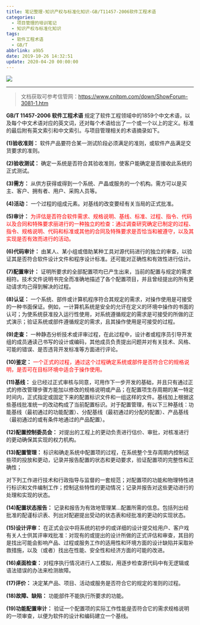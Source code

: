 ```yaml
---
title: 笔记整理-知识产权与标准化知识-GB/T11457-2006软件工程术语
categories:
  - 项目管理的培训笔记
  - 知识产权与标准化知识
tags:
  - 软件工程术语
  - GB/T
abbrlink: a9b5
date: 2019-10-26 14:32:51
update: 2020-04-20 00:00:00
---
```


<img src="https://i.loli.net/2020/05/11/RlADQwpWk5SgKvd.png" style="max-width:80%">

--- 

<!-- more -->
> 文档获取可参考信管网：<https://www.cnitpm.com/down/ShowForum-3081-1.htm> 


**GB/T 11457-2006 软件工程术语** 规定了软件工程领域中的1859个中文术语，以及每个中文术语对应的英文词，还对每个术语给出了一个或一个以上的定义。标准的最后附有英文索引和中文索引。与项目管理相关的术语摘录如下。

**(1)验收准则：** 软件产品要符合某一测试阶段必须满足的准则，或软件产品满足交货要求的准则。

**(2)验收测试：** 确定一系统是否符合其验收准则，使客户能确定是否接收此系统的正式测试。

**(3)需方：** 从供方获得或得到一个系统、产晶或服务的一个机构。需方可以是买主、客户、拥有者、用户、采购人员等。

**(4)活动：** 一个过程的组成元素。对基线的改变要经有关当局的正式批准。

**(5)审计：** <font color="red">为评估是否符合软件需求、规格说明、基线、标准、过程、指令、代码以及合同和特殊要求丽进行的一种独立的检查：通过调查研究确定已制定的过程、指令、规格说明、代码和标准或其他的合同及特殊要求是否恰当和被遵守，以及其实现是否有效而进行的活动。</font>

**(6)代码审计：** 由某人、某小组或借助某种工具对源代码进行的独立的审查，以验证其是否符合软件设计文件和程序设计标准。还可能对正确性和有效性进行估计。

**(7)配置审计：** 证明所要求的全部配置项均已产生出来，当前的配置与规定的需求相符。技术文件说明书完全而准确地描述了各个配置项目，并且曾经提出的所有更动请求均己得到解决的过程。

**(8)认证：** 一个系统、部件或计算机程序符合其规定的需求，对操作使用是可接受的一种书面保证。例如，一计算机系统是安全的允讦在定义的环境中操作的书面的认可；为使系统获准投入运行性使用，对系统遵循规定的需求是可接受的所做的正式演示；验证系统或部件遵循规定的需求，且其操作使用是可接受的过程。

**(9)走查：** 一种静态分析技术或评审过程，在此过程中，设计者或程序员引导开发组的成员通读己书写的设计或编码，其他成员负责提出问题并对有关技术、风格、可能的错误、是否违背开发标准等方面进行评论。

**(10)鉴定：** <font color="red">一个正式的过程，通过这个过程确定系统或部件是否符合它的规格说明，是否可在目标环境中适合于操作使用。</font>

**(11)基线：** 业已经过正式审核与同意，可用作下一步开发的基础，并且只有通过正式的修改管理步骤方能加以修改的规格说明或产品；在配置项生存周期的某一特定时间内，正式指定或固定下来的配置标识文件和一组这样的文件。基线加上根据这些基线批准统一的改动构成了当前配置标识。对于配置管理，有以下三种基线：功能基线（最初通过的功能配置）、分配基线（最初通过的分配的配置）、产品基线（最初通过的或有条件地通过的产品配置）。

**(12)配置控制委员会：** 对提出的工程上的更动负责进行估价、审批，对核准进行的更动确保其实现的权力机构。

**(13)配置管理：** 标识和确走系统中配置项的过程，在系统整个生存周期内控制这些项的投放和更动，记录并报告配置的状态和更动要求，验证配置项的完整性和正确性；

对下列工作进行技术和行政指导与监督的一套规范；对配置项的功能和物理特性进行标识和文件编制工作；控制这些特性的更动情况；记录并报告对这些更动进行的处理和实现的状态。

**(14)配置状态报告：** 记录和报告为有效地管理某…配置所需的信息。包括列出经批准的配谨标识表、列出对配避提出受动的状态表和经批准的更动的实现状态。

**(15)设计评审：** 在正式会议中将系统的初步的或详细的设计提交给用户、客户戏有关人士供其评审戏批准：对现有的或提出的设计所做的正式评估和审查，其目的是找出可能会影响产品、过程或服务工作的适用性和环境方面的设计缺陷并采取补救措施，以及（或者）找出在性能、安全性和经济方面的可能的改进。

**(16)桌面检查：** 对程序执行情况进行人工模拟，用逐步检查源代码中有无逻辑或语法错误的办法来检测故障。

**(17)评价：** 决定某产品、项目、活动或服务是否符合它的规定的准则的过程。

**(18)故障、缺陷：** 功能部件不能执行所要求的功能。

**(19)功能配置审计：** 验证一个配置项的实际工作性能是否符合它的需求规格说明的一项审查，以便为软件的设计和编码建立一个基线。
